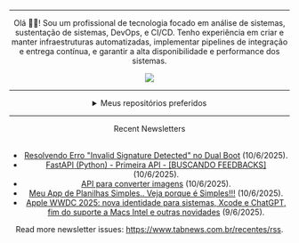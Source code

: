 <div align="center">
<hr>
<p>Olá 👋🏾! Sou um profissional de tecnologia focado em análise de sistemas, sustentação de sistemas, DevOps, e CI/CD. Tenho experiência em criar e manter infraestruturas automatizadas, implementar pipelines de integração e entrega contínua, e garantir a alta disponibilidade e performance dos sistemas.</p>
  <img src="https://media.giphy.com/media/yAGIvCiwPJn5C/giphy.gif">
<hr>
  <details>
  <summary>Meus repositórios preferidos</summary>
  <br />
  Alguns dos meus melhores repositórios:
  <br />
<br />
  <ul><li><a href=https://github.com/commitgeist/aluratube target="_blank" rel="noopener noreferrer">commitgeist/aluratube</a> (<b>0</b> ✨ and <b>0</b> 🍴): Aluratube - Desenvolvido durante a imersão React da Alura no final de 2022</li><li><a href=https://github.com/commitgeist/nlw-ia target="_blank" rel="noopener noreferrer">commitgeist/nlw-ia</a> (<b>0</b> ✨ and <b>0</b> 🍴): Projeto desenvolvido durante a NLW IA - Usando a API da OPENAI</li><li><a href=https://github.com/commitgeist/nlw-journey-ia target="_blank" rel="noopener noreferrer">commitgeist/nlw-journey-ia</a> (<b>0</b> ✨ and <b>0</b> 🍴): NLW IA - Agent de viagens usando python + langchain + GPT</li>
<li>More coming soon :).</li>
</ul>
  </details>
  <hr/>
    <summary>Recent Newsletters</summary>
  <br />
  <ul>
    <li><a href=https://www.tabnews.com.br/HarukaYamamoto0/resolvendo-erro-invalid-signature-detected-no-dual-boot target="_blank" rel="noopener noreferrer">Resolvendo Erro "Invalid Signature Detected" no Dual Boot</a> (10/6/2025).</li><li><a href=https://www.tabnews.com.br/Kelabr/fastapi-python-primiera-api-buscando-feedbacks target="_blank" rel="noopener noreferrer">FastAPI (Python) - Primeira API - [BUSCANDO FEEDBACKS]</a> (10/6/2025).</li><li><a href=https://www.tabnews.com.br/leovizeu/api-para-converter-imagens target="_blank" rel="noopener noreferrer">API para converter imagens</a> (10/6/2025).</li><li><a href=https://www.tabnews.com.br/JoneFranco/meu-app-de-planilhas-simples-veja-porque-e-simples target="_blank" rel="noopener noreferrer">Meu App de Planilhas Simples.. Veja porque é Simples!!!</a> (10/6/2025).</li><li><a href=https://www.tabnews.com.br/NewsletterOficial/nova-identidade-para-sistemas-xcode-e-chatgpt-fim-do-suporte-a-macs-intel-e-outras-novidades-na-wwdc-2025 target="_blank" rel="noopener noreferrer">Apple WWDC 2025: nova identidade para sistemas, Xcode e ChatGPT, fim do suporte a Macs Intel e outras novidades</a> (9/6/2025).</li>
  </ul>
<p>Read more newsletter issues: <a href="https://www.tabnews.com.br/recentes/rss">https://www.tabnews.com.br/recentes/rss</a>.</p>
  </details>
